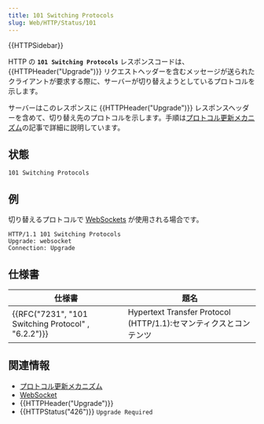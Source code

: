```yaml
---
title: 101 Switching Protocols
slug: Web/HTTP/Status/101
---
```


{{HTTPSidebar}}

HTTP の **`101 Switching Protocols`** レスポンスコードは、 {{HTTPHeader("Upgrade")}} リクエストヘッダーを含むメッセージが送られたクライアントが要求する際に、サーバーが切り替えようとしているプロトコルを示します。

サーバーはこのレスポンスに {{HTTPHeader("Upgrade")}} レスポンスヘッダーを含めて、切り替え先のプロトコルを示します。手順は[プロトコル更新メカニズム](/ja/docs/Web/HTTP/Protocol_upgrade_mechanism)の記事で詳細に説明しています。

## 状態

```
101 Switching Protocols
```

## 例

切り替えるプロトコルで [WebSockets](/ja/docs/Web/API/WebSockets_API) が使用される場合です。

```
HTTP/1.1 101 Switching Protocols
Upgrade: websocket
Connection: Upgrade
```

## 仕様書

| 仕様書                                              | 題名                                                              |
| --------------------------------------------------- | ----------------------------------------------------------------- |
| {{RFC("7231", "101 Switching Protocol" , "6.2.2")}} | Hypertext Transfer Protocol (HTTP/1.1):セマンティクスとコンテンツ |

## 関連情報

- [プロトコル更新メカニズム](/ja/docs/Web/HTTP/Protocol_upgrade_mechanism)
- [WebSocket](/ja/docs/Web/API/WebSockets_API)
- {{HTTPHeader("Upgrade")}}
- {{HTTPStatus("426")}} `Upgrade Required`
